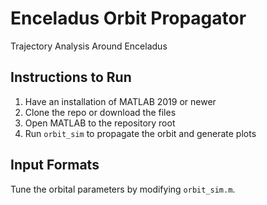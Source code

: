 # Enceladus Orbit Propagator
Trajectory Analysis Around Enceladus

## Instructions to Run
1. Have an installation of MATLAB 2019 or newer
2. Clone the repo or download the files
3. Open MATLAB to the repository root
4. Run `orbit_sim` to propagate the orbit and generate plots

## Input Formats
Tune the orbital parameters by modifying `orbit_sim.m`.
